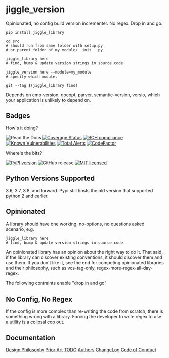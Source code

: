 # jiggle_version
Opinionated, no config build version incrementer. No regex. Drop in and go.

    pip install jiggle_library
    
    cd src
    # should run from same folder with setup.py
    # or parent folder of my_module/__init__.py
    
    jiggle_library here
    # find, bump & update version strings in source code
    
    jiggle_version here --module=my_module
    # specify which module.
    
    git --tag $(jiggle_library find)

Depends on cmp-version, docopt, parver, semantic-version, versio, which your application is unlikely to depend on.

Badges
------

How's it doing?

 ![Read the Docs](https://img.shields.io/readthedocs/pip.svg)  [![Coverage Status](https://coveralls.io/repos/github/matthewdeanmartin/jiggle_version/badge.svg?branch=master)](https://coveralls.io/github/matthewdeanmartin/jiggle_version?branch=master) [![BCH compliance](https://bettercodehub.com/edge/badge/matthewdeanmartin/jiggle_version?branch=master)](https://bettercodehub.com/) [![Known Vulnerabilities](https://snyk.io/test/github/matthewdeanmartin/jiggle_version/badge.svg?targetFile=requirements.txt)](https://snyk.io/test/github/matthewdeanmartin/jiggle_version?targetFile=requirements.txt) [![Total Alerts](https://img.shields.io/lgtm/alerts/g/matthewdeanmartin/jiggle_version.svg?logo=lgtm&logoWidth=18)](https://lgtm.com/projects/g/matthewdeanmartin/jiggle_version/alerts/) [![CodeFactor](https://www.codefactor.io/repository/github/matthewdeanmartin/jiggle_version/badge)](https://www.codefactor.io/repository/github/matthewdeanmartin/jiggle_version)


Where's the bits?

[![PyPI version](https://badge.fury.io/py/jiggle_version.svg)](https://badge.fury.io/py/jiggle_version)  ![GitHub release](https://img.shields.io/github/release/jiggle-version/rubidium.svg)
[![MIT licensed](https://img.shields.io/badge/license-MIT-blue.svg)](https://raw.githubusercontent.com/hyperium/hyper/master/LICENSE)


Python Versions Supported
-------------------------
3.6, 3.7, 3.8, and forward. Pypi still hosts the old version that supported python 2 and earlier.


Opinionated
-----------
A library should have one working, no-options, no questions asked scenario, e.g.

    jiggle_library here
    # find, bump & update version strings in source code

An opinionated library has an opinion about the right way to do it. That said, if the library can discover existing conventions, it should discover them and use them. If you don't like it, see the end for competing opinionated libraries and their philosophy, such as vcs-tag-only, regex-more-regex-all-day-regex.

The following contraints enable "drop in and go"

No Config, No Regex
-------------------
If the config is more complex than re-writing the code from scratch, there is something wrong with a library. Forcing
the developer to write regex to use a utility is a collosal cop out.

Documentation
-------------
[Design Philosophy](docs/design_philosophy.md)
[Prior Art](docs/prior_art.md)
[TODO](docs/todo.md)
[Authors](docs/AUTHORS)
[ChangeLog](docs/ChangeLog)
[Code of Conduct](docs/CODE_OF_CONDUCT.md)